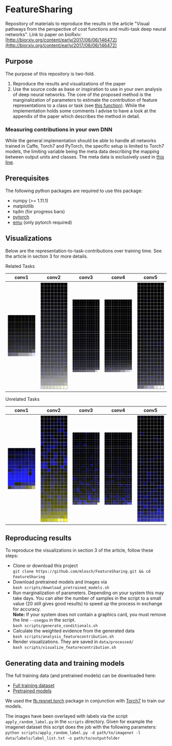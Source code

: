 # FeatureSharing
Repository of materials to reproduce the results in the article "Visual pathways from the perspective of cost functions and multi-task deep neural networks".
Link to paper on bioRxiv: [http://biorxiv.org/content/early/2017/06/06/146472](http://biorxiv.org/content/early/2017/06/06/146472)

## Purpose
The purpose of this repository is two-fold.
1. Reproduce the results and visualizations of the paper
2. Use the source code as base or inspiration to use in your own analysis of deep neural networks.
The core of the proposed method is the marginalization of parameters to estimate the contribution of feature representations to a class or task (see [this function](https://github.com/mlosch/FeatureSharing/blob/master/featuresharing/surgery.py#L41)). While the implementation holds some comments I advise to have a look at the appendix of the paper which describes the method in detail.

### Measuring contributions in your own DNN
While the general implementation should be able to handle all networks trained in Caffe, Torch7 and PyTorch, the specific setup is limited to Torch7 models, the limiting variable being the meta data describing the mapping between output units and classes. The meta data is exclusively used in [this line](https://github.com/mlosch/FeatureSharing/blob/master/featuresharing/preprocessing.py#L65).

## Prerequisites
The following python packages are required to use this package:
- numpy (>= 1.11.1)
- matplotlib
- tqdm (for progress bars)
- [pytorch](https://github.com/pytorch/pytorch#installation)
- [emu](https://github.com/mlosch/emu#installation) (only pytorch required)

## Visualizations
Below are the representation-to-task-contributions over training time. See the article in section 3 for more details.

Related Tasks

| conv1 | conv2 | conv3 | conv4 | conv5 |
| ---- | ---- | ---- | ---- | ---- |
| ![conv1](img/gifs/Subord+Basic/conv1.gif) | ![conv2](img/gifs/Subord+Basic/conv2.gif) | ![conv3](img/gifs/Subord+Basic/conv3.gif) | ![conv4](img/gifs/Subord+Basic/conv4.gif) | ![conv5](img/gifs/Subord+Basic/conv5.gif) |


Unrelated Tasks

| conv1 | conv2 | conv3 | conv4 | conv5 |
| ---- | ---- | ---- | ---- | ---- |
| ![conv1](img/gifs/Object+Text/conv1.gif) | ![conv2](img/gifs/Object+Text/conv2.gif) | ![conv3](img/gifs/Object+Text/conv3.gif) | ![conv4](img/gifs/Object+Text/conv4.gif) | ![conv5](img/gifs/Object+Text/conv5.gif) |


## Reproducing results
To reproduce the visualizations in section 3 of the article, follow these steps:
- Clone or download this project<BR>
`git clone https://github.com/mlosch/FeatureSharing.git && cd FeatureSharing`
- Download pretrained models and images via<BR>
`bash scripts/download_pretrained_models.sh`
- Run marginalization of parameters. Depending on your system this may take days. You can alter the number of samples in the script to a small value (20 still gives good results) to speed up the process in exchange for accuracy.<BR>
**Note:** If your system does not contain a graphics card, you must remove the line `--usegpu` in the script. <BR>
`bash scripts/generate_conditionals.sh`
- Calculate the weighted evidence from the generated data<BR>
`bash scripts/analysis_featurecontribution.sh`
- Render visualizations. They are saved in `data/processed/`<BR>
`bash scripts/visualize_featurecontribution.sh`

## Generating data and training models
The full training data (and pretrained models) can be downloaded here:
- [Full training dataset](https://datasets.d2.mpi-inf.mpg.de/multitaskcnns/mtldataset_full.tar.gz)
- [Pretrained models](https://datasets.d2.mpi-inf.mpg.de/multitaskcnns/models.tar.bz2)

We used the [fb.resnet.torch](https://github.com/facebook/fb.resnet.torch) package in conjunction with [Torch7](http://torch.ch/docs/getting-started.html) to train our models.

The images have been overlayed with labels via the script `apply_random_label.py` in the `scripts` directory.
Given for example the imagenet dataset this script does the job with the following parameters:<BR>
`python scripts/apply_random_label.py -d path/to/imagenet -l data/labels/label_list.txt -o path/to/outputfolder`

